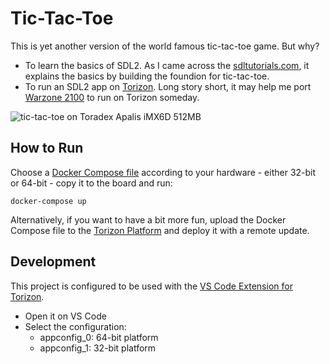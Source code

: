 # Tic-Tac-Toe #

This is yet another version of the world famous tic-tac-toe game. But why?

- To learn the basics of SDL2. As I came across the
[sdltutorials.com](http://www.sdltutorials.com/), it explains the basics by
building the foundion for tic-tac-toe.
- To run an SDL2 app on [Torizon](https://www.toradex.com/torizon). Long story
short, it may help me port [Warzone 2100](https://wz2100.net/) to run on Torizon
someday.

![tic-tac-toe on Toradex Apalis iMX6D 512MB](./misc/media/tic-tac-toe-on-apalis-imx6d-512mb.gif)

## How to Run ##

Choose a [Docker Compose file](./docker-compose) according to your hardware -
either 32-bit or 64-bit - copy it to the board and run:

```
docker-compose up
```

Alternatively, if you want to have a bit more fun, upload the Docker Compose
file to the [Torizon Platform](https://app.torizon.io/#/) and deploy it with a
remote update.

## Development ##

This project is configured to be used with the [VS Code Extension for Torizon](
    https://developer.toradex.com/knowledge-base/visual-studio-code-extension-for-torizon).

- Open it on VS Code
- Select the configuration:
    - appconfig_0: 64-bit platform
    - appconfig_1: 32-bit platform